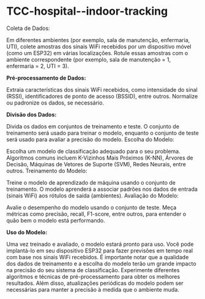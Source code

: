 # TCC-hospital--indoor-tracking

Coleta de Dados:

Em diferentes ambientes (por exemplo, sala de manutenção, enfermaria, UTI), colete amostras dos sinais WiFi recebidos por um dispositivo móvel (como um ESP32) em várias localizações.
Rotule essas amostras com o ambiente correspondente (por exemplo, sala de manutenção = 1, enfermaria = 2, UTI = 3).

**Pré-processamento de Dados:**

Extraia características dos sinais WiFi recebidos, como intensidade do sinal (RSSI), identificadores de ponto de acesso (BSSID), entre outros.
Normalize ou padronize os dados, se necessário.

**Divisão dos Dados:**

Divida os dados em conjuntos de treinamento e teste. O conjunto de treinamento será usado para treinar o modelo, enquanto o conjunto de teste será usado para avaliar a precisão do modelo.
Escolha do Modelo:

Escolha um modelo de classificação adequado para o seu problema. Algoritmos comuns incluem K-Vizinhos Mais Próximos (K-NN), Árvores de Decisão, Máquinas de Vetores de Suporte (SVM), Redes Neurais, entre outros.
Treinamento do Modelo:

Treine o modelo de aprendizado de máquina usando o conjunto de treinamento. O modelo aprenderá a associar padrões nos dados de entrada (sinais WiFi) aos rótulos de saída (ambientes).
Avaliação do Modelo:

Avalie o desempenho do modelo usando o conjunto de teste. Meça métricas como precisão, recall, F1-score, entre outros, para entender o quão bem o modelo está performando.

**Uso do Modelo:**

Uma vez treinado e avaliado, o modelo estará pronto para uso. Você pode implantá-lo em seu dispositivo ESP32 para fazer previsões em tempo real com base nos sinais WiFi recebidos.
É importante notar que a qualidade dos dados de treinamento e a escolha do modelo terão um grande impacto na precisão do seu sistema de classificação. Experimente diferentes algoritmos e técnicas de pré-processamento para obter os melhores resultados. Além disso, atualizações periódicas do modelo podem ser necessárias para manter a precisão à medida que o ambiente muda.
